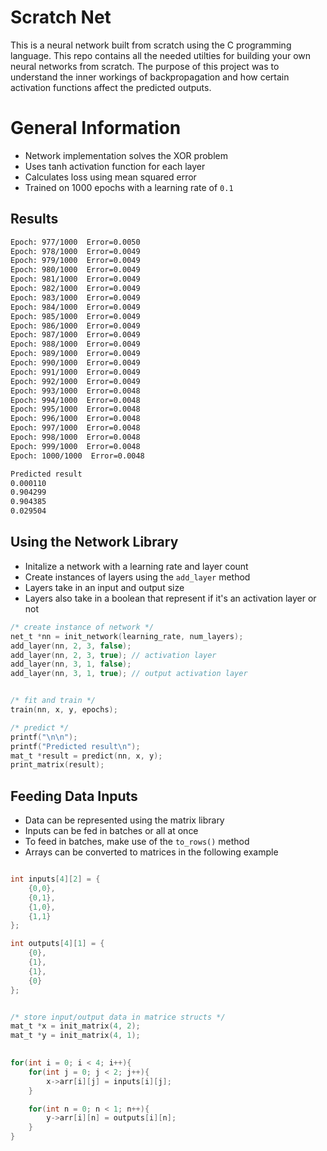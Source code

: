 # Scratch Net
This is a neural network built from scratch using the C programming language. This repo contains all the needed utilties for building your own neural networks from scratch. The purpose of this project was to understand the inner workings of backpropagation and how certain activation functions affect the predicted outputs. 

# General Information 
* Network implementation solves the XOR problem
* Uses tanh activation function for each layer
* Calculates loss using mean squared error
* Trained on 1000 epochs with a learning rate of `0.1`


## Results
```bash
Epoch: 977/1000  Error=0.0050
Epoch: 978/1000  Error=0.0049
Epoch: 979/1000  Error=0.0049
Epoch: 980/1000  Error=0.0049
Epoch: 981/1000  Error=0.0049
Epoch: 982/1000  Error=0.0049
Epoch: 983/1000  Error=0.0049
Epoch: 984/1000  Error=0.0049
Epoch: 985/1000  Error=0.0049
Epoch: 986/1000  Error=0.0049
Epoch: 987/1000  Error=0.0049
Epoch: 988/1000  Error=0.0049
Epoch: 989/1000  Error=0.0049
Epoch: 990/1000  Error=0.0049
Epoch: 991/1000  Error=0.0049
Epoch: 992/1000  Error=0.0049
Epoch: 993/1000  Error=0.0048
Epoch: 994/1000  Error=0.0048
Epoch: 995/1000  Error=0.0048
Epoch: 996/1000  Error=0.0048
Epoch: 997/1000  Error=0.0048
Epoch: 998/1000  Error=0.0048
Epoch: 999/1000  Error=0.0048
Epoch: 1000/1000  Error=0.0048

Predicted result
0.000110  
0.904299  
0.904385  
0.029504  
```

## Using the Network Library
* Initalize a network with a learning rate and layer count
* Create instances of layers using the `add_layer` method
* Layers take in an input and output size
* Layers also take in a boolean that represent if it's an activation layer or not

```c
/* create instance of network */
net_t *nn = init_network(learning_rate, num_layers);
add_layer(nn, 2, 3, false); 
add_layer(nn, 2, 3, true); // activation layer
add_layer(nn, 3, 1, false); 
add_layer(nn, 3, 1, true); // output activation layer


/* fit and train */
train(nn, x, y, epochs);

/* predict */
printf("\n\n"); 
printf("Predicted result\n"); 
mat_t *result = predict(nn, x, y);
print_matrix(result);  
```

## Feeding Data Inputs
* Data can be represented using the matrix library
* Inputs can be fed in batches or all at once
* To feed in batches, make use of the `to_rows()` method
* Arrays can be converted to matrices in the following example
```c

int inputs[4][2] = {
    {0,0},
    {0,1},
    {1,0},
    {1,1}
};

int outputs[4][1] = {
    {0},
    {1},
    {1},
    {0}
};


/* store input/output data in matrice structs */ 
mat_t *x = init_matrix(4, 2); 
mat_t *y = init_matrix(4, 1);
    

for(int i = 0; i < 4; i++){
    for(int j = 0; j < 2; j++){
        x->arr[i][j] = inputs[i][j]; 
    }

    for(int n = 0; n < 1; n++){
        y->arr[i][n] = outputs[i][n];
    }
}
```

